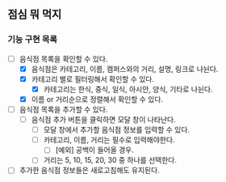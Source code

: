 ## 점심 뭐 먹지

### 기능 구현 목록

- [ ] 음식점 목록을 확인할 수 있다.
  - [x] 음식점은 카테고리, 이름, 캠퍼스와의 거리, 설명, 링크로 나뉜다.
  - [x] 카테고리 별로 필터링해서 확인할 수 있다.
    - [x] 카테고리는 한식, 중식, 일식, 아시안, 양식, 기타로 나뉜다.
  - [x] 이름 or 거리순으로 정렬해서 확인할 수 있다.
- [ ] 음식점 목록을 추가할 수 있다.
  - [ ] 음식점 추가 버튼을 클릭하면 모달 창이 나타난다.
    - [ ] 모달 창에서 추가할 음식점 정보를 입력할 수 있다.
    - [ ] 카테고리, 이름, 거리는 필수로 입력해야한다.
      - [ ] [예외] 공백이 들어올 경우.
    - [ ] 거리는 5, 10, 15, 20, 30 중 하나를 선택한다.
- [ ] 추가한 음식점 정보들은 새로고침해도 유지된다.
